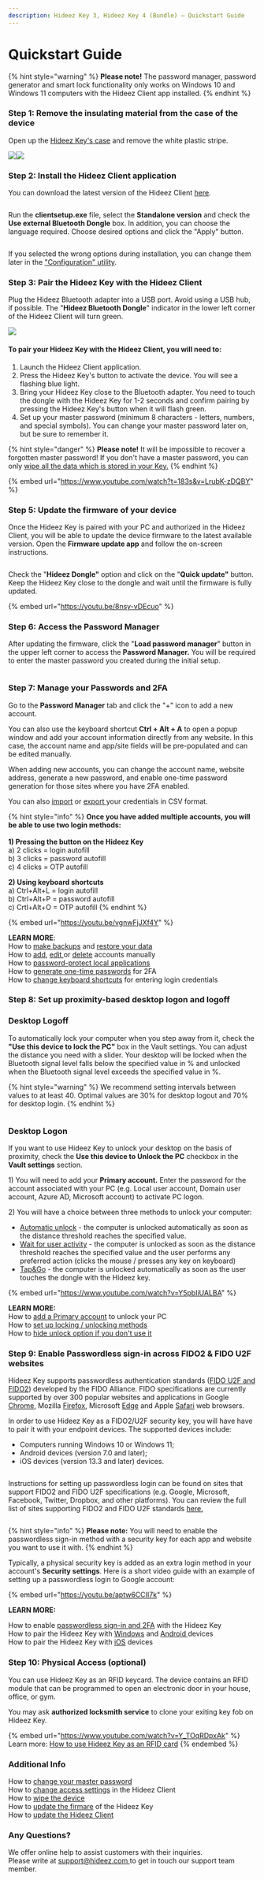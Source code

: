 ```yaml
---
description: Hideez Key 3, Hideez Key 4 (Bundle) — Quickstart Guide
---
```


# Quickstart Guide

{% hint style="warning" %}
**Please note!** The password manager, password generator and smart lock functionality only works on Windows 10 and Windows 11 computers with the Hideez Client app installed.
{% endhint %}

### Step 1: Remove the insulating material from the case of the device

Open up the [Hideez Key's case](interface/service-operations/battery-maintenance.md) and remove the white plastic stripe.

![](<../.gitbook/assets/image (4).png>)![](<../.gitbook/assets/image (90).png>)

### Step 2: Install the Hideez Client application

You can download the latest version of the Hideez Client [here](https://update.hideez.com/update/hideezclient/clientsetup.exe). &#x20;

<figure><img src="../.gitbook/assets/image (9) (3).png" alt=""><figcaption></figcaption></figure>

Run the **clientsetup.exe** file, select the **Standalone version** and check the **Use external Bluetooth Dongle** box. In addition, you can choose the language required. Choose desired options and click the "Apply" button.

<figure><img src="../.gitbook/assets/Screenshot_11 (1).jpg" alt=""><figcaption></figcaption></figure>

If you selected the wrong options during installation, you can change them later in the ["Configuration" utility](configuration-app.md).

### Step 3: Pair the Hideez Key with the Hideez Client

Plug the Hideez Bluetooth adapter into a USB port. Avoid using a USB hub, if possible. The "**Hideez Bluetooth Dongle**" indicator in the lower left corner of the Hideez Client will turn green.

![](<../.gitbook/assets/image (1) (1) (1).png>)

#### To pair your Hideez Key with the Hideez Client, you will need to:

1. Launch the Hideez Client application.
2. Press the Hideez Key's button to activate the device. You will see a flashing blue light.
3. Bring your Hideez Key close to the Bluetooth adapter. You need to touch the dongle with the Hideez Key for 1-2 seconds and confirm pairing by pressing the Hideez Key's button when it will flash green.
4. Set up your master password (minimum 8 characters - letters, numbers, and special symbols). You can change your master password later on, but be sure to remember it.

{% hint style="danger" %}
**Please note!** It will be impossible to recover a forgotten master password! If you don't have a master password, you can only [wipe all the data which is stored in your Key.](https://key3-4-bundle-en.hideez.com/use-on-windows-with-a-dongle/interface/service-operations/wipe)
{% endhint %}

{% embed url="https://www.youtube.com/watch?t=183s&v=LrubK-zDQBY" %}

### Step 5: Update the firmware of your device

Once the Hideez Key is paired with your PC and authorized in the Hideez Client, you will be able to update the device firmware to the latest available version. Open the **Firmware update app** and follow the on-screen instructions.

<figure><img src="../.gitbook/assets/spaces_-MfYDFTEpJbKi-L_jDAN_uploads_KcNWoDtF4oUxNdqbxCYJ_58ff255e-8038-4cc9-beb2-e2676f5451fd.jpg" alt=""><figcaption></figcaption></figure>

Check the "**Hideez Dongle"** option and click on the "**Quick update"** button. Keep the Hideez Key close to the dongle and wait until the firmware is fully updated.

{% embed url="https://youtu.be/8nsy-vDEcuo" %}

### Step 6: Access the Password Manager

After updating the firmware, click the "**Load password manager**" button in the upper left corner to access the **Password Manager.** You will be required to enter the master password you created during the initial setup.

<figure><img src="../.gitbook/assets/image (9) (2).png" alt=""><figcaption></figcaption></figure>

### Step 7: Manage your Passwords and 2FA

Go to the **Password Manager** tab and click the "+" icon to add a new account.&#x20;

You can also use the keyboard shortcut **Ctrl + Alt + A** to open a popup window and add your account information directly from any website. In this case, the account name and app/site fields will be pre-populated and can be edited manually.

When adding new accounts, you can change the account name, website address, generate a new password, and enable one-time password generation for those sites where you have 2FA enabled.

You can also [import](vault-settings/untitled-1-1.md#importing-your-data-to-the-hideez-client) or [export ](vault-settings/untitled-1-1.md#backups-and-exporting-your-data-from-the-hideez-client)your credentials in CSV format.

{% hint style="info" %}
**Once you have added multiple accounts, you will be able to use two login methods:**\
\
**1) Pressing the button on the Hideez Key**\
a) 2 clicks = login autofill\
b) 3 clicks = password autofill\
c) 4 clicks = OTP autofill

**2) Using keyboard shortcuts**\
a) Ctrl+Alt+L = login autofill\
b) Ctrl+Alt+P = password autofill\
c) Crtl+Alt+O = OTP autofill
{% endhint %}

{% embed url="https://youtu.be/vgnwFjJXf4Y" %}

**LEARN MORE**:\
How to [make backups](vault-settings/untitled-1-1.md#how-to-create-a-backup) and [restore your data](vault-settings/untitled-1-1.md#recovering-credentials-from-a-backup)\
How to [add](account-management/create-an-account-for-sites-and-applications.md#adding-new-accounts-to-the-hideez-client), [edit ](account-management/edit-an-existing-account.md)or [delete](account-management/delete-an-existing-account.md) accounts manually\
How to [password-protect local applications](account-management/create-an-account-for-sites-and-applications.md#adding-password-protection-for-local-applications)\
How to [generate one-time passwords](account-management/create-an-account-for-sites-and-applications.md#enabling-otp-input-for-your-accounts) for 2FA\
How to [change keyboard shortcuts](interface/general-settings/configuring-hotkeys.md) for entering login credentials

### Step 8: Set up proximity-based desktop logon and logoff <a href="#shag-8-nazhmite-knopku-na-hideez-key" id="shag-8-nazhmite-knopku-na-hideez-key"></a>

### Desktop Logoff

To automatically lock your computer when you step away from it, check the **"Use this device to lock the PC"** box in the Vault settings. You can adjust the distance you need with a slider. Your desktop will be locked when the Bluetooth signal level falls below the specified value in % and unlocked when the Bluetooth signal level exceeds the specified value in %.

{% hint style="warning" %}
We recommend setting intervals between values to at least 40. Optimal values are 30% for desktop logout and 70% for desktop login.
{% endhint %}

<figure><img src="../.gitbook/assets/spaces_-MfYDFTEpJbKi-L_jDAN_uploads_or7SltW7D6CfhYtr4lSg_Untitled-2.jpg" alt=""><figcaption></figcaption></figure>

### Desktop Logon

If you want to use Hideez Key to unlock your desktop on the basis of proximity, check the **Use this device to Unlock the PC** checkbox in the **Vault settings** section.&#x20;

1\) You will need to add your **Primary account.** Enter the password for the account associated with your PC (e.g. Local user account, Domain user account, Azure AD, Microsoft account) to activate PC logon.

2\) You will have a choice between three methods to unlock your computer:

* [Automatic unlock](vault-settings/configure-the-methods-of-locking-and-unlocking-the-pc-proximity-settings.md#automatic-unlock) - the computer is unlocked automatically as soon as the distance threshold reaches the specified value.
* [Wait for user activity](vault-settings/configure-the-methods-of-locking-and-unlocking-the-pc-proximity-settings.md#wait-for-user-activity) - the computer is unlocked as soon as the distance threshold reaches the specified value and the user performs any preferred action (clicks the mouse / presses any key on keyboard)
* [Tap\&Go](vault-settings/configure-the-methods-of-locking-and-unlocking-the-pc-proximity-settings.md#tap-and-go) - the computer is unlocked automatically as soon as the user touches the dongle with the Hideez key.

{% embed url="https://www.youtube.com/watch?v=Y5pbIiUALBA" %}

**LEARN MORE:**\
How to [add a Primary account](vault-settings/create-and-manage-an-account-to-unlock-your-pc.md) to unlock your PC\
How to [set up locking / unlocking methods](vault-settings/configure-the-methods-of-locking-and-unlocking-the-pc-proximity-settings.md)\
How to [hide unlock option if you don't use it](interface/general-settings/logon.md)

### Step 9: Enable Passwordless sign-in across FIDO2 & FIDO U2F websites <a href="#shag-8-nazhmite-knopku-na-hideez-key" id="shag-8-nazhmite-knopku-na-hideez-key"></a>

Hideez Key supports passwordless authentication standards ([FIDO U2F and FIDO2](https://fidoalliance.org/specifications/)) developed by the FIDO Alliance. FIDO specifications are currently supported by over 300 popular websites and applications in Google [Chrome](https://blog.chromium.org/2018/09/chrome-70-beta-shape-detection-web.html), Mozilla [Firefox](https://blog.mozilla.org/blog/2018/05/09/firefox-gets-down-to-business-and-its-personal/), Microsoft [Edge](https://blogs.windows.com/msedgedev/2018/07/30/introducing-web-authentication-microsoft-edge/) and Apple [Safari](https://webkit.org/blog/8517/release-notes-for-safari-technology-preview-71/) web browsers.

In order to use Hideez Key as a FIDO2/U2F security key, you will have have to pair it with your endpoint devices. The supported devices include:

* Computers running Windows 10 or Windows 11;
* Android devices (version 7.0 and later);
* iOS devices (version 13.3 and later) devices.

<figure><img src="../.gitbook/assets/fido-supported-platforms.png" alt=""><figcaption></figcaption></figure>

Instructions for setting up passwordless login can be found on sites that support FIDO2 and FIDO U2F specifications (e.g. Google, Microsoft, Facebook, Twitter, Dropbox, and other platforms). You can review the full list of sites supporting FIDO2 and FIDO U2F standards [here.](https://hideez.com/pages/supported-services)

<figure><img src="../.gitbook/assets/FIDO Supported Services.png" alt=""><figcaption></figcaption></figure>

{% hint style="info" %}
**Please note:** You will need to enable the passwordless sign-in method with a security key for each app and website you want to use it with.
{% endhint %}

Typically, a physical security key is added as an extra login method in your account's **Security settings**. Here is a short video guide with an example of setting up a passwordless login to Google account:

{% embed url="https://youtu.be/aptw6CCII7k" %}

**LEARN MORE:**

How to enable [passwordless sign-in and 2FA](../passwordless-fido-authentication-and-2fa/setting-up-passwordless-logins-and-2fa.md) with the Hideez Key \
How to pair the Hideez Key with [Windows](../passwordless-fido-authentication-and-2fa/pairing-hideez-key-with-windows-10.md) and [Android ](../passwordless-fido-authentication-and-2fa/using-hideez-key-with-android-devices.md)devices\
How to pair the Hideez Key with [iOS](../passwordless-fido-authentication-and-2fa/pairing-hideez-key-with-macos-ios-devices.md) devices

### Step 10: Physical Access (optional) <a href="#shag-8-nazhmite-knopku-na-hideez-key" id="shag-8-nazhmite-knopku-na-hideez-key"></a>

You can use Hideez Key as an RFID keycard. The device contains an RFID module that can be programmed to open an electronic door in your house, office, or gym.&#x20;

You may ask **authorized locksmith service** to clone your exiting key fob on Hideez Key.

{% embed url="https://www.youtube.com/watch?v=Y_TOqRDpxAk" %}
Learn more: [How to use Hideez Key as an RFID card](https://hideez.gitbook.io/hideez-key-3-4-bundle-en/rfid-card/use-hideez-key-as-an-rfid-card)
{% endembed %}

### Additional Info <a href="#shag-8-nazhmite-knopku-na-hideez-key" id="shag-8-nazhmite-knopku-na-hideez-key"></a>

How to [change your master password](vault-settings/change-master-password.md)\
How to [change access settings](vault-settings/untitled-1.md) in the Hideez Client\
How to [wipe the device](interface/service-operations/wipe.md)\
How to [update the firmare](interface/service-operations/upgrade-firmware.md) of the Hideez Key\
How to [update the Hideez Client](../upgrading/untitled.md)

### Any Questions?  <a href="#shag-8-nazhmite-knopku-na-hideez-key" id="shag-8-nazhmite-knopku-na-hideez-key"></a>

We offer online help to assist customers with their inquiries. \
Please write at [support@hideez.com ](mailto:support@hideez.com)to get in touch our support team member.
